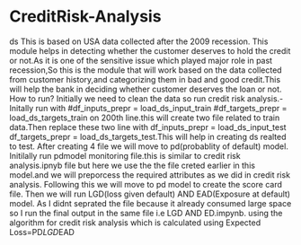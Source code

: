 # CreditRisk-Analysis
 ds
This is based on USA data collected after the 2009 recession. This module helps in detecting whether the customer deserves to hold the credit or not.As it is one of the sensitive issue which played major role in past recession,So this is the module that will work based on the data collected from customer history,and categorizing them in bad and good credit.This will help the bank in deciding whether customer deserves the loan or not.
How to run?
Initially we need to clean the data so run credit risk analysis.-Initally run with #df_inputs_prepr = load_ds_input_train
#df_targets_prepr = load_ds_targets_train on 200th line.this will create two file related to train data.Then replace these two line with df_inputs_prepr = load_ds_input_test
df_targets_prepr = load_ds_targets_test.This will help in creating ds realted to test.
After creating 4 file we will move to pd(probablity of default) model.
Initilally run pdmodel monitoring file.this is similar to credit risk analysis.ipnyb file but here we use the the file creted  earlier in this model.and we will preporcess the required attributes as we did in credit risk analysis.
Following this we will move to pd model to create the score card file.
Then we will run LGD(loss given default) AND EAD(Exposure at default) model.
As I didnt seprated the file because it already consumed large space so I run the final output in the same file i.e LGD AND ED.impynb.
using the algorithm for credit risk analysis which is calculated using Expected Loss=PD*LGD*EAD
